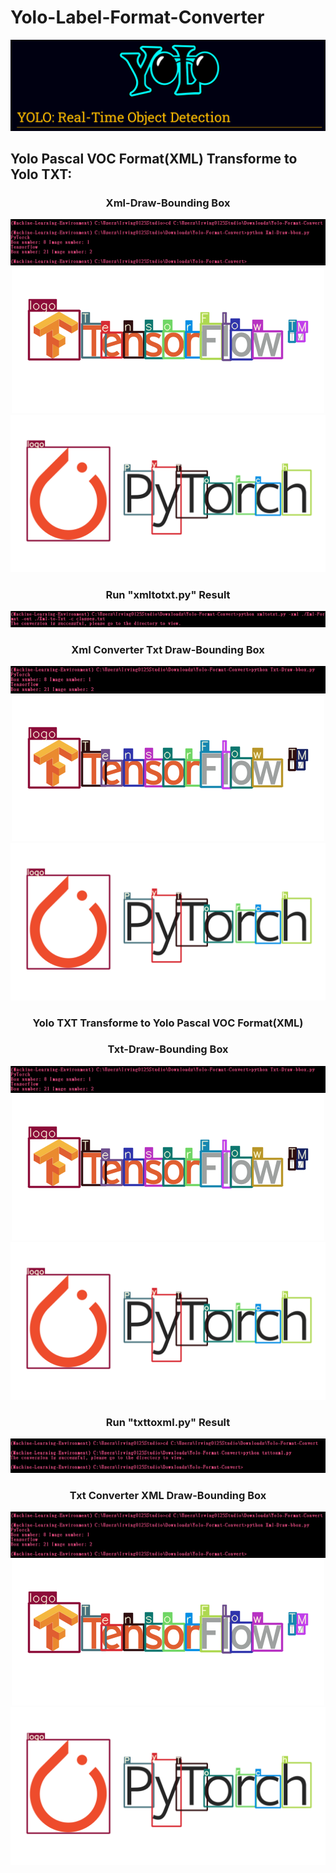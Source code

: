 # Yolo-Label-Format-Converter
 
<div align="center">
<img src="https://github.com/Wade0125Studio/Yolo-Label-Format-Converter/blob/main/imgs/yolo-logo.png">
</div>



<h2>Yolo Pascal VOC Format(XML) Transforme to Yolo TXT:</h2>
<h3 align="center">Xml-Draw-Bounding Box</h3>
<div align="center">
<img src="https://github.com/Wade0125Studio/Yolo-Label-Format-Converter/blob/main/imgs/xmldraw.png">
</div>
<div align="center">
<img src="https://github.com/Wade0125Studio/Yolo-Label-Format-Converter/blob/main/Xml-plot-bbox/Tensorflow.png">
</div>
<div align="center">
<img src="https://github.com/Wade0125Studio/Yolo-Label-Format-Converter/blob/main/Xml-plot-bbox/PyTorch.png">
</div>
<h3 align="center">Run "xmltotxt.py" Result</h3>
<div align="center">
<img src="https://github.com/Wade0125Studio/Yolo-Label-Format-Converter/blob/main/imgs/xmltotxt.png">
</div>
<h3 align="center">Xml Converter Txt Draw-Bounding Box</h3>
<div align="center">
<img src="https://github.com/Wade0125Studio/Yolo-Label-Format-Converter/blob/main/imgs/txtdraw.png">
</div>
<div align="center">
<img src="https://github.com/Wade0125Studio/Yolo-Label-Format-Converter/blob/main/Txt-plot-bbox/Tensorflow.png">
</div>
<div align="center">
<img src="https://github.com/Wade0125Studio/Yolo-Label-Format-Converter/blob/main/Txt-plot-bbox/PyTorch.png">
</div>

<h3 align="center">Yolo TXT Transforme to Yolo Pascal VOC Format(XML)</h3>
<h3 align="center">Txt-Draw-Bounding Box</h3>
<div align="center">
<img src="https://github.com/Wade0125Studio/Yolo-Label-Format-Converter/blob/main/imgs/txtdraw.png">
</div>
<div align="center">
<img src="https://github.com/Wade0125Studio/Yolo-Label-Format-Converter/blob/main/Txt-plot-bbox/Tensorflow.png">
</div>
<div align="center">
<img src="https://github.com/Wade0125Studio/Yolo-Label-Format-Converter/blob/main/Txt-plot-bbox/PyTorch.png">
</div>
<h3 align="center">Run "txttoxml.py" Result</h3>
<div align="center">
<img src="https://github.com/Wade0125Studio/Yolo-Label-Format-Converter/blob/main/imgs/txttoxml.png">
</div>
<h3 align="center">Txt Converter XML Draw-Bounding Box</h3>
<div align="center">
<img src="https://github.com/Wade0125Studio/Yolo-Label-Format-Converter/blob/main/imgs/xmldraw.png">
</div>
<div align="center">
<img src="https://github.com/Wade0125Studio/Yolo-Label-Format-Converter/blob/main/Xml-plot-bbox/Tensorflow.png">
</div>
<div align="center">
<img src="https://github.com/Wade0125Studio/Yolo-Label-Format-Converter/blob/main/Xml-plot-bbox/PyTorch.png">
</div>
